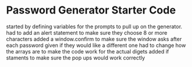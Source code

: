 # Password Generator Starter Code
started by defining variables for the prompts to pull up on the generator.
had to add an alert statement to make sure they choose 8 or more characters
added a window.confirm to make sure the window asks after each password given if they would like a different one
had to change how the arrays are to make the code work for the actual digets
added if staments to make sure the pop ups would work correctly

